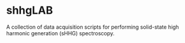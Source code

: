 # shhgLAB
A collection of data acquisition scripts for performing solid-state high harmonic generation (sHHG) spectroscopy.
